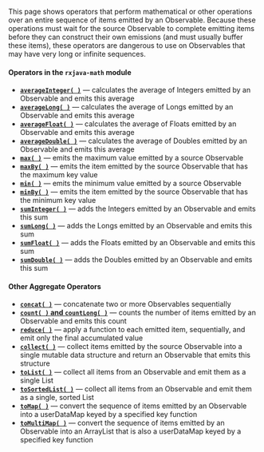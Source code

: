 This page shows operators that perform mathematical or other operations over an entire sequence of items emitted by an Observable. Because these operations must wait for the source Observable to complete emitting items before they can construct their own emissions (and must usually buffer these items), these operators are dangerous to use on Observables that may have very long or infinite sequences.

#### Operators in the `rxjava-math` module
* [**`averageInteger( )`**](http://reactivex.io/documentation/operators/average.html) — calculates the average of Integers emitted by an Observable and emits this average
* [**`averageLong( )`**](http://reactivex.io/documentation/operators/average.html) — calculates the average of Longs emitted by an Observable and emits this average
* [**`averageFloat( )`**](http://reactivex.io/documentation/operators/average.html) — calculates the average of Floats emitted by an Observable and emits this average
* [**`averageDouble( )`**](http://reactivex.io/documentation/operators/average.html) — calculates the average of Doubles emitted by an Observable and emits this average
* [**`max( )`**](http://reactivex.io/documentation/operators/max.html) — emits the maximum value emitted by a source Observable
* [**`maxBy( )`**](http://reactivex.io/documentation/operators/max.html) — emits the item emitted by the source Observable that has the maximum key value
* [**`min( )`**](http://reactivex.io/documentation/operators/min.html) — emits the minimum value emitted by a source Observable
* [**`minBy( )`**](http://reactivex.io/documentation/operators/min.html) — emits the item emitted by the source Observable that has the minimum key value
* [**`sumInteger( )`**](http://reactivex.io/documentation/operators/sum.html) — adds the Integers emitted by an Observable and emits this sum
* [**`sumLong( )`**](http://reactivex.io/documentation/operators/sum.html) — adds the Longs emitted by an Observable and emits this sum
* [**`sumFloat( )`**](http://reactivex.io/documentation/operators/sum.html) — adds the Floats emitted by an Observable and emits this sum
* [**`sumDouble( )`**](http://reactivex.io/documentation/operators/sum.html) — adds the Doubles emitted by an Observable and emits this sum

#### Other Aggregate Operators
* [**`concat( )`**](http://reactivex.io/documentation/operators/concat.html) — concatenate two or more Observables sequentially
* [**`count( )` and `countLong( )`**](http://reactivex.io/documentation/operators/count.html) — counts the number of items emitted by an Observable and emits this count
* [**`reduce( )`**](http://reactivex.io/documentation/operators/reduce.html) — apply a function to each emitted item, sequentially, and emit only the final accumulated value
* [**`collect( )`**](http://reactivex.io/documentation/operators/reduce.html) — collect items emitted by the source Observable into a single mutable data structure and return an Observable that emits this structure
* [**`toList( )`**](http://reactivex.io/documentation/operators/to.html) — collect all items from an Observable and emit them as a single List
* [**`toSortedList( )`**](http://reactivex.io/documentation/operators/to.html) — collect all items from an Observable and emit them as a single, sorted List
* [**`toMap( )`**](http://reactivex.io/documentation/operators/to.html) — convert the sequence of items emitted by an Observable into a userDataMap keyed by a specified key function
* [**`toMultiMap( )`**](http://reactivex.io/documentation/operators/to.html) — convert the sequence of items emitted by an Observable into an ArrayList that is also a userDataMap keyed by a specified key function